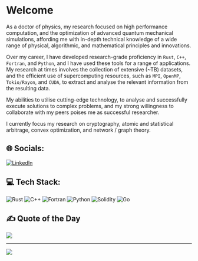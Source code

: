 # Welcome

As a doctor of physics, my research focused on high performance computation, and the optimization of advanced quantum mechanical simulations, affording me with in-depth technical knowledge of a wide range of physical, algorithmic, and mathematical principles and innovations.

Over my career, I have developed research-grade proficiency in `Rust`, `C++`, `Fortran`, and `Python`, and I have used these tools for a range of applications. My research at times involves the collection of extensive (~TB) datasets, and the efficient use of supercomputing resources, such as `MPI`, `OpenMP`, `Tokio/Rayon`, and `CUDA`, to extract and analyse the relevant information from the resulting data.

My abilities to utilise cutting-edge technology, to analyse and successfully execute solutions to complex problems, and my strong willingness to collaborate with my peers poises me as successful researcher.

I currently focus my research on cryptography, atomic and statistical arbitrage, convex optimization, and network / graph theory.

## 🌐 Socials:
[![LinkedIn](https://img.shields.io/badge/LinkedIn-%230077B5.svg?logo=linkedin&logoColor=white)](https://linkedin.com/in/https://www.linkedin.com/in/tristan-britt-282313112/) 

## 💻 Tech Stack:
![Rust](https://img.shields.io/badge/Rust-%23000000.svg?e&logo=rust&logoColor=white) ![C++](https://img.shields.io/badge/C++-%2300599C.svg?logo=c%2B%2B&logoColor=white) ![Fortran](https://img.shields.io/badge/Fortran-734F96?logo=fortran&logoColor=fff) ![Python](https://img.shields.io/badge/Python-3776AB?logo=python&logoColor=fff) ![Solidity](https://img.shields.io/badge/Solidity-363636?logo=solidity&logoColor=fff) ![Go](https://img.shields.io/badge/Go-%2300ADD8.svg?&logo=go&logoColor=white)
<!-- ![](https://github-readme-stats.vercel.app/api?username=trbritt&theme=dark&hide_border=true&include_all_commits=true&count_private=false)<br/> -->
<!--![](https://github-readme-streak-stats.herokuapp.com/?user=trbritt&theme=dark&hide_border=true)-->
<!--![](https://github-readme-stats.vercel.app/api/top-langs/?username=trbritt&theme=dark&hide_border=true&include_all_commits=true&count_private=false&layout=compact)-->

## ✍️ Quote of the Day
![](https://quotes-github-readme.vercel.app/api?type=horizontal&theme=radical)

---
[![](https://visitcount.itsvg.in/api?id=trbritt&icon=0&color=0)](https://visitcount.itsvg.in)
